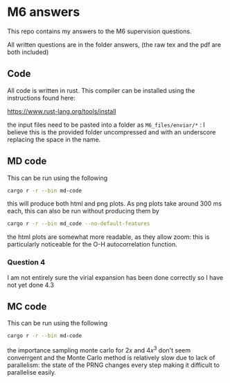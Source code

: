# M6 answers

This repo contains my answers to the M6 supervision questions.

All written questions are in the folder answers, (the raw tex and the pdf are both included)

## Code

All code is written in rust. This compiler can be installed using the instructions found here:

<https://www.rust-lang.org/tools/install>

the input files need to be pasted into a folder as `M6_files/enviar/*` : I believe this is the provided folder uncompressed and with an underscore replacing the space in the name.

## MD code

This can be run using the following

```sh
cargo r -r --bin md-code
```

this will produce both html and png plots. As png plots take around 300 ms each, this can also be run without producing them by

```sh
cargo r -r --bin md_code --no-default-features
```

the html plots are somewhat more readable, as they allow zoom: this is particularly noticeable for the O-H autocorrelation function.

### Question 4

I am not entirely sure the virial expansion has been done correctly so I have not yet done 4.3

## MC code

This can be run using the following

```sh
cargo r -r --bin md-code
```

the importance sampling monte carlo for $2x$ and $4x^3$ don't seem converrgent and the Monte Carlo method is relatively slow due to lack of parallelism: the state of the PRNG changes every step making it difficult to parallelise easily.
